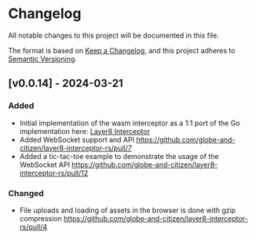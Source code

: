 # Changelog

All notable changes to this project will be documented in this file.

The format is based on [Keep a Changelog](https://keepachangelog.com/en/1.1.0/),
and this project adheres to [Semantic Versioning](https://semver.org/spec/v2.0.0.html).

## [v0.0.14] - 2024-03-21

### Added

- Initial implementation of the wasm interceptor as a 1:1 port of the Go implementation here: [Layer8 Interceptor](https://github.com/globe-and-citizen/layer8-interceptor)
- Added WebSocket support and API <https://github.com/globe-and-citizen/layer8-interceptor-rs/pull/7>
- Added a tic-tac-toe example to demonstrate the usage of the WebSocket API <https://github.com/globe-and-citizen/layer8-interceptor-rs/pull/12>

### Changed

- File uploads and loading of assets in the browser is done with gzip compression <https://github.com/globe-and-citizen/layer8-interceptor-rs/pull/4>

